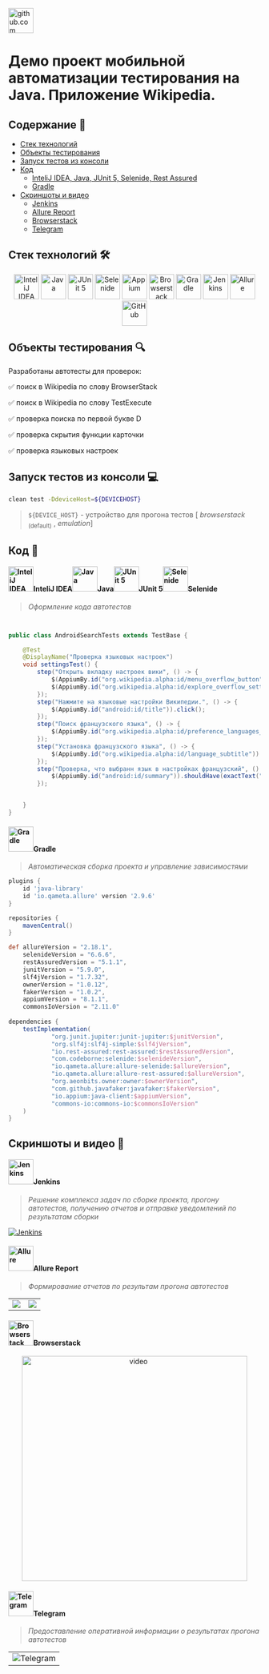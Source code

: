 <a href="https://github.com/"><img alt="github.com" height="50" src="readme_files/technologies/github.svg"/></a>
# Демо проект мобильной автоматизации тестирования на Java. Приложение Wikipedia.


## Содержание :bookmark_tabs:
* <a href="#stack">Cтек технологий</a>
* <a href="#objects">Объекты тестирования</a>
* <a href="#console">Запуск тестов из консоли</a>
* <a href="#code">Код</a>
    + <a href="#intelij">InteliJ IDEA, Java, JUnit 5, Selenide, Rest Assured</a>
    + <a href="#gradle">Gradle</a>
* <a href="#screenshot">Скриншоты и видео</a>
  + <a href="#jenkins">Jenkins</a>
  + <a href="#allure">Allure Report</a>
  + <a href="#browserstack">Browserstack</a>
  + <a href="#notifications">Telegram</a>



<a id="stack"></a>
## Cтек технологий :hammer_and_wrench:

<div align="center">
<a href="https://www.jetbrains.com/idea/"><img alt="InteliJ IDEA" height="50" src="readme_files/technologies/intelij_idea.svg" width="50"/></a>
<a href="https://www.java.com/"><img alt="Java" height="50" src="readme_files/technologies/java.svg" width="50"/></a>
<a href="https://junit.org/junit5/"><img alt="JUnit 5" height="50" src="readme_files/technologies/junit5.svg" width="50"/></a>
<a href="https://selenide.org/"><img alt="Selenide" height="50" src="readme_files/technologies/selenide.svg" width="50"/></a>
<a href="https://appium.io/"><img alt="Appium" height="50" src="readme_files/technologies/appium.svg" width="50"/></a>
<a href="https://www.browserstack.co"><img alt="Browserstack" height="50" src="readme_files/technologies/browserstack.svg" width="50"/></a>
<a href="https://gradle.org/"><img alt="Gradle" height="50" src="readme_files/technologies/gradle.svg" width="50"/></a>
<a href="https://www.jenkins.io/"><img alt="Jenkins" height="50" src="readme_files/technologies/jenkins.svg" width="50"/></a>
<a href="https://github.com/allure-framework/"><img alt="Allure" height="50" src="readme_files/technologies/allure.svg" width="50"/></a>
<a href="https://github.com/"><img alt="GitHub" height="50" src="readme_files/technologies/github.svg" width="50"/></a>
</div>



<a id="objects"></a>
## Объекты тестирования :mag:

Разработаны автотесты для проверок:


:white_check_mark: поиск в Wikipedia по слову BrowserStack

:white_check_mark: поиск в Wikipedia по слову TestExecute

:white_check_mark: проверка поиска по первой букве D

:white_check_mark: проверка скрытия функции карточки

:white_check_mark: проверка языковых настроек






<a id="console"></a>
## Запуск тестов из консоли :computer:

```bash
clean test -DdeviceHost=${DEVICEHOST}

```

> `${DEVICE_HOST}` - устройство для прогона тестов [ *browserstack* <sub>(default)</sub> , *emulation*] 




<a id="code"></a>
## Код :floppy_disk:

<a id="intelij"></a>
#### <img alt="InteliJ IDEA" height="50" src="readme_files/technologies/intelij_idea.svg" width="50"/>InteliJ IDEA</a><img alt="Java" height="50" src="readme_files/technologies/java.svg" width="50"/>Java</a><img alt="JUnit 5" height="50" src="readme_files/technologies/junit5.svg" width="50"/>JUnit 5</a><img alt="Selenide" height="50" src="readme_files/technologies/selenide.svg" width="50"/>Selenide</a>

> *Оформление кода автотестов*

```java


public class AndroidSearchTests extends TestBase {

    @Test
    @DisplayName("Проверка языковых настроек")
    void settingsTest() {
        step("Открыть вкладку настроек вики", () -> {
            $(AppiumBy.id("org.wikipedia.alpha:id/menu_overflow_button")).click();
            $(AppiumBy.id("org.wikipedia.alpha:id/explore_overflow_settings")).click();
        });
        step("Нажмите на языковые настройки Википедии.", () -> {
            $(AppiumBy.id("android:id/title")).click();
        });
        step("Поиск французского языка", () -> {
            $(AppiumBy.id("org.wikipedia.alpha:id/preference_languages_filter")).sendKeys("French");
        });
        step("Установка французского языка", () -> {
            $(AppiumBy.id("org.wikipedia.alpha:id/language_subtitle")).click();
        });
        step("Проверка, что выбранн язык в настройках французский", () -> {
            $(AppiumBy.id("android:id/summary")).shouldHave(exactText("Français"));
        });


    }
}    
```



<a id="gradle"></a>
#### <img alt="Gradle" height="50" src="readme_files/technologies/gradle.svg" width="50"/>Gradle</a>

> *Автоматическая сборка проекта и управление зависимостями*

```groovy
plugins {
    id 'java-library'
    id 'io.qameta.allure' version '2.9.6'
}

repositories {
    mavenCentral()
}

def allureVersion = "2.18.1",
    selenideVersion = "6.6.6",
    restAssuredVersion = "5.1.1",
    junitVersion = "5.9.0",
    slf4jVersion = "1.7.32",
    ownerVersion = "1.0.12",
    fakerVersion = "1.0.2",
    appiumVersion = "8.1.1",
    commonsIoVersion = "2.11.0"
    
dependencies {
    testImplementation(
            "org.junit.jupiter:junit-jupiter:$junitVersion",
            "org.slf4j:slf4j-simple:$slf4jVersion",
            "io.rest-assured:rest-assured:$restAssuredVersion",
            "com.codeborne:selenide:$selenideVersion",
            "io.qameta.allure:allure-selenide:$allureVersion",
            "io.qameta.allure:allure-rest-assured:$allureVersion",
            "org.aeonbits.owner:owner:$ownerVersion",
            "com.github.javafaker:javafaker:$fakerVersion",
            "io.appium:java-client:$appiumVersion",
            "commons-io:commons-io:$commonsIoVersion"
    )
}
```


<a id="screenshot"></a>
## Скриншоты и видео :camera_flash:


<a id="jenkins"></a>
#### <img alt="Jenkins" height="50" src="readme_files/technologies/jenkins.svg" width="50"/>Jenkins</a>

> *Решение комплекса задач по сборке проекта, прогону автотестов, получению отчетов и отправке уведомлений по
результатам сборки*

<a href="https://jenkins.autotests.cloud/job/qa_guru_diplom_Mobile/">
<img src="readme_files/jenkins/JenkinsProject.png" alt="Jenkins">
</a>



<a id="allure"></a>
#### <img alt="Allure" height="50" src="readme_files/technologies/allure.svg" width="50"/>Allure Report</a>

> *Формирование отчетов по результам прогона автотестов*

<table>
     <tr>
        <td>
        <a href="https://jenkins.autotests.cloud/job/qa_guru_diplom_Mobile/3/allure/">
        <img src="readme_files/allure/AllureDashboard.png">
        </a>
        </td>
        <td>
        <a href="https://jenkins.autotests.cloud/job/qa_guru_diplom_Mobile/3/allure/#suites/931af5ed5b63c00d89301b3b329c12d8/4263a25fc6e8c837/">
        <img src="readme_files/allure/AllureTestCases.png">
        </a>
        </td>
    </tr>
</table>

<a id="browserstack"></a>


#### <img alt="Browserstack" height="50" src="readme_files/technologies/browserstack.svg" width="50"/>Browserstack</a>
<div align="center">
<img title="Browserstack Video" src="readme_files/video/1837e9126a9d69798f3ef89887d7a0a4e7bac6f2.gif" width="450" height="450"  alt="video">  
</div>




<a id="notifications"></a>
#### <img alt="Telegram" height="50" src="readme_files/technologies/telegram.svg" width="50"/>Telegram</a>

> *Предоставление оперативной информации о результатах прогона автотестов*

<table>
     <tr>
        <td>
        <img src="readme_files/telegram/Notifications.png" alt="Telegram">
        </td>
    </tr>
 </table>   
